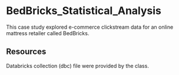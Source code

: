 # BedBricks_Statistical_Analysis
This case study explored e-commerce clickstream data for an online mattress retailer called BedBricks.

## Resources
Databricks collection (dbc) file were provided by the class.